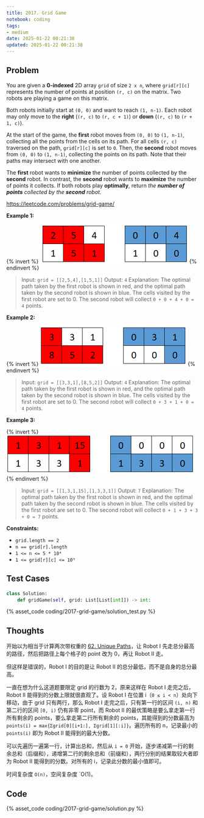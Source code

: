 ```yaml
---
title: 2017. Grid Game
notebook: coding
tags:
- medium
date: 2025-01-22 00:21:38
updated: 2025-01-22 00:21:38
---
```

## Problem

You are given a **0-indexed** 2D array `grid` of size `2 x n`, where `grid[r][c]` represents the number of points at position `(r, c)` on the matrix. Two robots are playing a game on this matrix.

Both robots initially start at `(0, 0)` and want to reach `(1, n-1)`. Each robot may only move to the **right** (`(r, c)` to `(r, c + 1)`) or **down** (`(r, c)` to `(r + 1, c)`).

At the start of the game, the **first** robot moves from `(0, 0)` to `(1, n-1)`, collecting all the points from the cells on its path. For all cells `(r, c)` traversed on the path, `grid[r][c]` is set to `0`. Then, the **second** robot moves from `(0, 0)` to `(1, n-1)`, collecting the points on its path. Note that their paths may intersect with one another.

The **first** robot wants to **minimize** the number of points collected by the **second** robot. In contrast, the **second** robot wants to **maximize** the number of points it collects. If both robots play **optimally**, return _the **number of points** collected by the **second** robot._

<https://leetcode.com/problems/grid-game/>

**Example 1:**

{% invert %}
![case1](2017-grid-game/case1.png)
{% endinvert %}

> Input: `grid = [[2,5,4],[1,5,1]]`
> Output: `4`
> Explanation: The optimal path taken by the first robot is shown in red, and the optimal path taken by the second robot is shown in blue.
> The cells visited by the first robot are set to 0.
> The second robot will collect `0 + 0 + 4 + 0 = 4` points.

**Example 2:**

{% invert %}
![case2](2017-grid-game/case2.png)
{% endinvert %}

> Input: `grid = [[3,3,1],[8,5,2]]`
> Output: `4`
> Explanation: The optimal path taken by the first robot is shown in red, and the optimal path taken by the second robot is shown in blue.
> The cells visited by the first robot are set to 0.
> The second robot will collect `0 + 3 + 1 + 0 = 4` points.

**Example 3:**

{% invert %}
![case3](2017-grid-game/case3.png)
{% endinvert %}

> Input: `grid = [[1,3,1,15],[1,3,3,1]]`
> Output: `7`
> Explanation: The optimal path taken by the first robot is shown in red, and the optimal path taken by the second robot is shown in blue.
> The cells visited by the first robot are set to 0.
> The second robot will collect `0 + 1 + 3 + 3 + 0 = 7` points.

**Constraints:**

- `grid.length == 2`
- `n == grid[r].length`
- `1 <= n <= 5 * 10⁴`
- `1 <= grid[r][c] <= 10⁵`

## Test Cases

``` python
class Solution:
    def gridGame(self, grid: List[List[int]]) -> int:
```

{% asset_code coding/2017-grid-game/solution_test.py %}

## Thoughts

开始以为相当于计算两次带权重的 [62. Unique Paths](62-unique-paths)，让 Robot I 先走总分最高的路径，然后把路径上每个格子的 point 改为 0，再让 Robot II 走。

但这样是错误的，Robot I 的目的是让 Robot II 的总分最低，而不是自身的总分最高。

一直在想为什么这道题要限定 grid 的行数为 2，原来这样在 Robot I 走完之后，Robot II 能得到的分数上限就很直观了。设 Robot I 在位置 i（`0 ≤ i < n`）处向下移动，由于 grid 只有两行，那么 Robot I 走完之后，只有第一行的区间 `(i, n)` 和第二行的区间 `[0, i)` 仍有非零 point，而 Robot II 的最优策略是要么拿走第一行所有剩余的 points，要么拿走第二行所有剩余的 points，其能得到的分数最高为 `points(i) = max{Σgrid[0][i+1:], Σgrid[1][:i]}`。遍历所有的 n，记录最小的 `points(i)` 即为 Robot II 能得到的最大分数。

可以先遍历一遍第一行，计算出总和，然后从 `i = 0` 开始，逐步递减第一行的剩余总和（后缀和），递增第二行的剩余总和（前缀和），两行分别的结果取较大者即为 Robot II 能得到的分数。对所有的 i，记录此分数的最小值即可。

时间复杂度 `O(n)`，空间复杂度 `O(1)。

## Code

{% asset_code coding/2017-grid-game/solution.py %}
